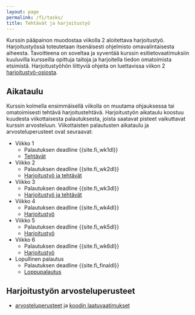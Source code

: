```yaml
---
layout: page
permalink: /fi/tasks/
title: Tehtävät ja harjoitustyö
---
```


Kurssin pääpainon muodostaa viikolla 2 aloitettava harjoitustyö. Harjoitustyössä toteutetaan itsenäisesti ohjelmisto omavalintaisesta aiheesta. Tavoitteena on soveltaa ja syventää kurssin esitietovaatimuksiin kuuluvilla kursseilla opittuja taitoja ja harjoitella tiedon omatoimista etsimistä. Harjoitustyöhön liittyviä ohjeita on luettavissa viikon 2 [harjoitustyö-osiosta](/fi/tasks/week2#harjoitustyö).

## Aikataulu

Kurssin kolmella ensimmäisellä viikolla on muutama ohjauksessa tai omatoimisesti tehtävä harjoitustehtävä. Harjoitustyön aikataulu koostuu kuudesta viikottaisesta palautuksesta, joista saatavat pisteet vaikuttavat kurssin arvosteluun. Viikottaisten palautusten aikataulu ja arvosteluperusteet ovat seuraavat:

- Viikko 1
  - Palautuksen deadline {{site.fi_wk1dl}}
  - [Tehtävät](/fi/tasks/week1)
- Viikko 2
  - Palautuksen deadline {{site.fi_wk2dl}}
  - [Harjoitustyö ja tehtävät](/fi/tasks/week2)
- Viikko 3
  - Palautuksen deadline {{site.fi_wk3dl}}
  - [Harjoitustyö ja tehtävät](/fi/tasks/week3)
- Viikko 4
  - Palautuksen deadline {{site.fi_wk4dl}}
  - [Harjoitustyö](/fi/tasks/week4)
- Viikko 5
  - Palautuksen deadline {{site.fi_wk5dl}}
  - [Harjoitustyö](/fi/tasks/week5)
- Viikko 6
  - Palautuksen deadline {{site.fi_wk6dl}}
  - [Harjoitustyö](/fi/tasks/week6)
- Lopullinen palautus
  - Palautuksen deadline {{site.fi_finaldl}}
  - [Loppupalautus](/fi/tasks/final)

## Harjoitustyön arvosteluperusteet

- [arvosteluperusteet](/fi/tasks/criteria) ja [koodin laatuvaatimukset](/fi/tasks/quality)
